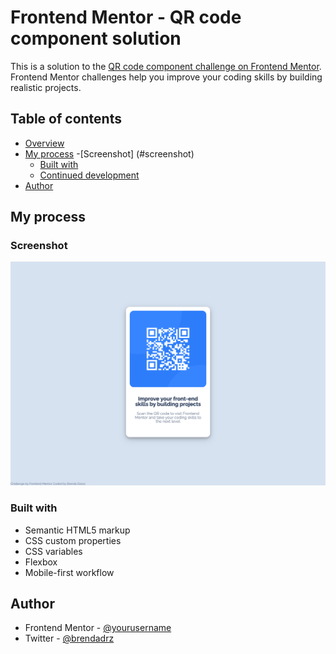 # Frontend Mentor - QR code component solution

This is a solution to the [QR code component challenge on Frontend Mentor](https://www.frontendmentor.io/challenges/qr-code-component-iux_sIO_H). Frontend Mentor challenges help you improve your coding skills by building realistic projects. 

## Table of contents

- [Overview](#overview)
- [My process](#my-process)
-[Screenshot] (#screenshot)
  - [Built with](#built-with)
  - [Continued development](#continued-development)
- [Author](#author)


## My process

### Screenshot

![Alt text](/qr-code-componente.png?raw=true "Projeto Screenshot")

### Built with

- Semantic HTML5 markup
- CSS custom properties
- CSS variables
- Flexbox
- Mobile-first workflow


## Author

- Frontend Mentor - [@yourusername](https://www.frontendmentor.io/profile/yourusername)
- Twitter - [@brendadrz](https://www.twitter.com/brendadrz)


